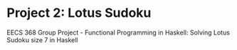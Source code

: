 # Project 2: Lotus Sudoku 

EECS 368 Group Project - Functional Programming in Haskell: Solving Lotus Sudoku size 7 in Haskell



